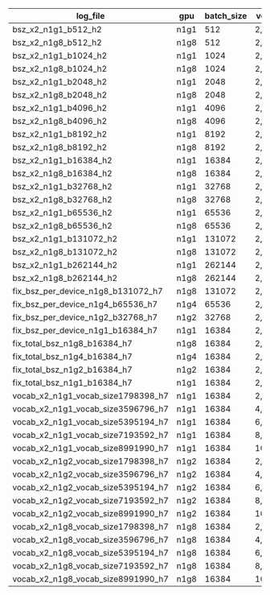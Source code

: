 |log_file|gpu|batch_size|vocab_size|deep_embedding_vec_size|hidden_units_num|latency(ms)|memory_usage(MB)|
|----|----|----|----|----|----|----|----|
|bsz_x2_n1g1_b512_h2|n1g1|512|2,000,000|16|2|2.173|1,882|
|bsz_x2_n1g8_b512_h2|n1g8|512|2,000,000|16|2|2.295|2,304|
|bsz_x2_n1g1_b1024_h2|n1g1|1024|2,000,000|16|2|2.723|1,930|
|bsz_x2_n1g8_b1024_h2|n1g8|1024|2,000,000|16|2|2.557|2,316|
|bsz_x2_n1g1_b2048_h2|n1g1|2048|2,000,000|16|2|3.903|2,016|
|bsz_x2_n1g8_b2048_h2|n1g8|2048|2,000,000|16|2|2.866|2,338|
|bsz_x2_n1g1_b4096_h2|n1g1|4096|2,000,000|16|2|6.093|2,184|
|bsz_x2_n1g8_b4096_h2|n1g8|4096|2,000,000|16|2|3.536|2,388|
|bsz_x2_n1g1_b8192_h2|n1g1|8192|2,000,000|16|2|10.306|2,520|
|bsz_x2_n1g8_b8192_h2|n1g8|8192|2,000,000|16|2|5.174|2,488|
|bsz_x2_n1g1_b16384_h2|n1g1|16384|2,000,000|16|2|18.536|3,190|
|bsz_x2_n1g8_b16384_h2|n1g8|16384|2,000,000|16|2|8.499|2,688|
|bsz_x2_n1g1_b32768_h2|n1g1|32768|2,000,000|16|2|35.087|4,532|
|bsz_x2_n1g8_b32768_h2|n1g8|32768|2,000,000|16|2|14.248|3,080|
|bsz_x2_n1g1_b65536_h2|n1g1|65536|2,000,000|16|2|70.169|7,204|
|bsz_x2_n1g8_b65536_h2|n1g8|65536|2,000,000|16|2|26.879|3,804|
|bsz_x2_n1g1_b131072_h2|n1g1|131072|2,000,000|16|2|137.460|12,564|
|bsz_x2_n1g8_b131072_h2|n1g8|131072|2,000,000|16|2|52.243|5,226|
|bsz_x2_n1g1_b262144_h2|n1g1|262144|2,000,000|16|2|283.375|23,542|
|bsz_x2_n1g8_b262144_h2|n1g8|262144|2,000,000|16|2|111.140|8,314|
|fix_bsz_per_device_n1g8_b131072_h7|n1g8|131072|2,000,000|16|7|87.507|7,210|
|fix_bsz_per_device_n1g4_b65536_h7|n1g4|65536|2,000,000|16|7|72.860|6,036|
|fix_bsz_per_device_n1g2_b32768_h7|n1g2|32768|2,000,000|16|7|68.777|5,446|
|fix_bsz_per_device_n1g1_b16384_h7|n1g1|16384|2,000,000|16|7|61.846|5,200|
|fix_total_bsz_n1g8_b16384_h7|n1g8|16384|2,000,000|16|7|14.209|3,046|
|fix_total_bsz_n1g4_b16384_h7|n1g4|16384|2,000,000|16|7|20.468|3,142|
|fix_total_bsz_n1g2_b16384_h7|n1g2|16384|2,000,000|16|7|36.347|3,738|
|fix_total_bsz_n1g1_b16384_h7|n1g1|16384|2,000,000|16|7|61.874|5,200|
|vocab_x2_n1g1_vocab_size1798398_h7|n1g1|16384|2,000,000|16|7|61.194|5,200|
|vocab_x2_n1g1_vocab_size3596796_h7|n1g1|16384|4,000,000|16|7|62.700|5,694|
|vocab_x2_n1g1_vocab_size5395194_h7|n1g1|16384|6,000,000|16|7|63.861|6,060|
|vocab_x2_n1g1_vocab_size7193592_h7|n1g1|16384|8,000,000|16|7|64.833|6,554|
|vocab_x2_n1g1_vocab_size8991990_h7|n1g1|16384|10,000,000|16|7|66.029|7,048|
|vocab_x2_n1g2_vocab_size1798398_h7|n1g2|16384|2,000,000|16|7|36.600|3,738|
|vocab_x2_n1g2_vocab_size3596796_h7|n1g2|16384|4,000,000|16|7|37.480|4,232|
|vocab_x2_n1g2_vocab_size5395194_h7|n1g2|16384|6,000,000|16|7|38.609|4,598|
|vocab_x2_n1g2_vocab_size7193592_h7|n1g2|16384|8,000,000|16|7|39.700|5,092|
|vocab_x2_n1g2_vocab_size8991990_h7|n1g2|16384|10,000,000|16|7|40.607|5,586|
|vocab_x2_n1g8_vocab_size1798398_h7|n1g8|16384|2,000,000|16|7|14.223|3,050|
|vocab_x2_n1g8_vocab_size3596796_h7|n1g8|16384|4,000,000|16|7|15.323|3,544|
|vocab_x2_n1g8_vocab_size5395194_h7|n1g8|16384|6,000,000|16|7|16.529|3,908|
|vocab_x2_n1g8_vocab_size7193592_h7|n1g8|16384|8,000,000|16|7|17.536|4,404|
|vocab_x2_n1g8_vocab_size8991990_h7|n1g8|16384|10,000,000|16|7|18.796|4,896|
